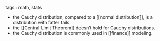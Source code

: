 tags:: math, stats

- the Cauchy distribution, compared to a [[normal distribution]], is a distribution with fatter tails.
- the [[Central Limit Theorem]] doesn’t hold for Cauchy distributions.
- the Cauchy distribution is commonly used in [[finance]] modeling.